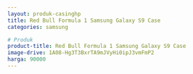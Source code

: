 ```yaml
---
layout: produk-casinghp
title: Red Bull Formula 1 Samsung Galaxy S9 Case
categories: samsung

# Produk
product-title: Red Bull Formula 1 Samsung Galaxy S9 Case
image-drive: 1A08-Hg3T3BxrTA9mJVyHi0ipJ3vmFmP2
harga: 90000
---
```

